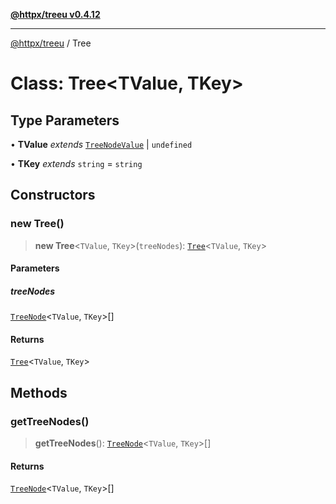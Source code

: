 [**@httpx/treeu v0.4.12**](../README.md)

***

[@httpx/treeu](../README.md) / Tree

# Class: Tree\<TValue, TKey\>

## Type Parameters

• **TValue** *extends* [`TreeNodeValue`](../type-aliases/TreeNodeValue.md) \| `undefined`

• **TKey** *extends* `string` = `string`

## Constructors

### new Tree()

> **new Tree**\<`TValue`, `TKey`\>(`treeNodes`): [`Tree`](Tree.md)\<`TValue`, `TKey`\>

#### Parameters

##### treeNodes

[`TreeNode`](../type-aliases/TreeNode.md)\<`TValue`, `TKey`\>[]

#### Returns

[`Tree`](Tree.md)\<`TValue`, `TKey`\>

## Methods

### getTreeNodes()

> **getTreeNodes**(): [`TreeNode`](../type-aliases/TreeNode.md)\<`TValue`, `TKey`\>[]

#### Returns

[`TreeNode`](../type-aliases/TreeNode.md)\<`TValue`, `TKey`\>[]

